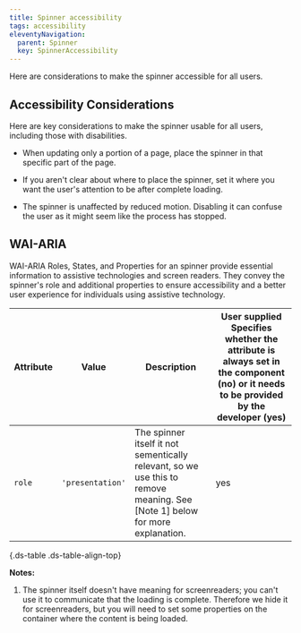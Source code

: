 ```yaml
---
title: Spinner accessibility
tags: accessibility
eleventyNavigation:
  parent: Spinner
  key: SpinnerAccessibility
---
```

<section>

Here are considerations to make the spinner accessible for all users.

</section>


<section> 

## Accessibility Considerations

Here are key considerations to make the spinner usable for all users, including those with disabilities.

  - When updating only a portion of a page, place the spinner in that specific part of the page.

  - If you aren't clear about where to place the spinner, set it where you want the user's attention to be after complete loading.

  - The spinner is unaffected by reduced motion. Disabling it can confuse the user as it might seem like the process has stopped.

</section>


<section>

## WAI-ARIA

WAI-ARIA Roles, States, and Properties for an spinner provide essential information to assistive technologies and screen readers. They convey the spinner's role and additional properties to ensure accessibility and a better user experience for individuals using assistive technology.

|Attribute|Value|Description|User supplied  <sl-icon name="info" aria-describedby="tooltip1" size="md"></sl-icon><sl-tooltip id="tooltip1">Specifies whether the attribute is always set in the component (no) or it needs to be provided by the developer (yes)</sl-tooltip>|
|-|-|-|-|
|`role`| `'presentation'` | The spinner itself it not sementically relevant, so we use this to remove meaning. See [Note 1] below for more explanation.| yes |

{.ds-table .ds-table-align-top}

**Notes:** 
1. The spinner itself doesn't have meaning for screenreaders; you can't use it to communicate that the loading is complete. Therefore we hide it for screenreaders, but you will need to set some properties on the container where the content is being loaded. 
</section>
